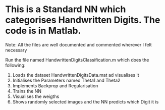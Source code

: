 # This is a Standard NN which categorises Handwritten Digits. The code is in Matlab.
Note: All the files are well documented and commented wherever I felt necessary

Run the file named HandwrittenDigitsClassification.m which does the following:
1. Loads the dataset HandwrittenDigitsData.mat ad visualises it
2. Initialises the Parameters named Theta1 and Theta2
3. Implements Backprop and Regularisation
4. Trains the NN
5. Visualises the weigths
6. Shows randomly selected images and the NN predicts which Digit it is
